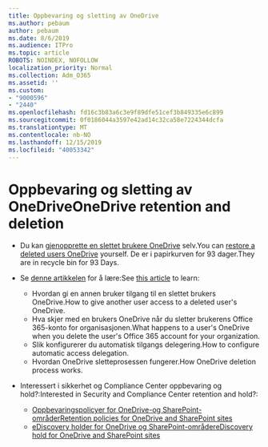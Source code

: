 ```yaml
---
title: Oppbevaring og sletting av OneDrive
ms.author: pebaum
author: pebaum
ms.date: 8/6/2019
ms.audience: ITPro
ms.topic: article
ROBOTS: NOINDEX, NOFOLLOW
localization_priority: Normal
ms.collection: Adm_O365
ms.assetid: ''
ms.custom:
- "9000596"
- "2440"
ms.openlocfilehash: fd16c3b83a6c3e9f89dfe51cef3b849335e6c899
ms.sourcegitcommit: 0f0186044a3597e42ad14c32ca58e7224344dcfa
ms.translationtype: MT
ms.contentlocale: nb-NO
ms.lasthandoff: 12/15/2019
ms.locfileid: "40053342"
---
```

# <a name="onedrive-retention-and-deletion"></a><span data-ttu-id="41d15-102">Oppbevaring og sletting av OneDrive</span><span class="sxs-lookup"><span data-stu-id="41d15-102">OneDrive retention and deletion</span></span>

- <span data-ttu-id="41d15-103">Du kan [gjenopprette en slettet brukere OneDrive](https://docs.microsoft.com/onedrive/restore-deleted-onedrive) selv.</span><span class="sxs-lookup"><span data-stu-id="41d15-103">You can [restore a deleted users OneDrive](https://docs.microsoft.com/onedrive/restore-deleted-onedrive) yourself.</span></span> <span data-ttu-id="41d15-104">De er i papirkurven for 93 dager.</span><span class="sxs-lookup"><span data-stu-id="41d15-104">They are in recycle bin for 93 Days.</span></span> 

- <span data-ttu-id="41d15-105">Se [denne artikkelen](https://docs.microsoft.com/onedrive/restore-deleted-onedrive) for å lære:</span><span class="sxs-lookup"><span data-stu-id="41d15-105">See [this article](https://docs.microsoft.com/onedrive/restore-deleted-onedrive) to learn:</span></span>
    - <span data-ttu-id="41d15-106">Hvordan gi en annen bruker tilgang til en slettet brukers OneDrive.</span><span class="sxs-lookup"><span data-stu-id="41d15-106">How to give another user access to a deleted user's OneDrive.</span></span>
    - <span data-ttu-id="41d15-107">Hva skjer med en brukers OneDrive når du sletter brukerens Office 365-konto for organisasjonen.</span><span class="sxs-lookup"><span data-stu-id="41d15-107">What happens to a user's OneDrive when you delete the user's Office 365 account for your organization.</span></span>
    - <span data-ttu-id="41d15-108">Slik konfigurerer du automatisk tilgangs delegering.</span><span class="sxs-lookup"><span data-stu-id="41d15-108">How to configure automatic access delegation.</span></span>
    - <span data-ttu-id="41d15-109">Hvordan OneDrive sletteprosessen fungerer.</span><span class="sxs-lookup"><span data-stu-id="41d15-109">How OneDrive deletion process works.</span></span>

- <span data-ttu-id="41d15-110">Interessert i sikkerhet og Compliance Center oppbevaring og hold?:</span><span class="sxs-lookup"><span data-stu-id="41d15-110">Interested in Security and Compliance Center retention and hold?:</span></span>
    - [<span data-ttu-id="41d15-111">Oppbevaringspolicyer for OneDrive-og SharePoint-områder</span><span class="sxs-lookup"><span data-stu-id="41d15-111">Retention policies for OneDrive and SharePoint sites</span></span>](https://docs.microsoft.com/office365/securitycompliance/retention-policies?redirectSourcePath=%252farticle%252f5e377752-700d-4870-9b6d-12bfc12d2423#content-in-onedrive-accounts-and-sharepoint-sites)
    - [<span data-ttu-id="41d15-112">eDiscovery holder for OneDrive og SharePoint-områder</span><span class="sxs-lookup"><span data-stu-id="41d15-112">eDiscovery hold for OneDrive and SharePoint sites</span></span>](https://docs.microsoft.com/office365/securitycompliance/ediscovery-cases#step-4-place-content-locations-on-hold)



